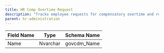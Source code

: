 ```yaml
---
title: HR Comp Overtime Request
description: "Tracks employee requests for compensatory overtime and related approvals."
parent: hr-administration
---
```


| Field Name | Type    | Schema Name         |
|------------|---------|--------------------|
| Name       | Nvarchar| govcdm_Name        |
